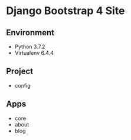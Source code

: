 # Django Bootstrap 4 Site

## Environment

- Python 3.7.2
- Virtualenv 6.4.4

## Project

- config

## Apps

- core
- about
- blog

